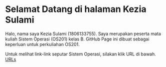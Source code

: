 ---
---

# Selamat Datang di halaman Kezia Sulami

Halo, nama saya Kezia Sulami (1806133755).
Saya merupakan peserta mata kuliah Sistem Operasi (OS201) kelas B.
GitHub Page ini dibuat sebagai keperluan untuk perkuliahan OS201.

Untuk melihat link-link seputar Sistem Operasi, silakan klik URL di bawah.
[URLs](URLs/)
